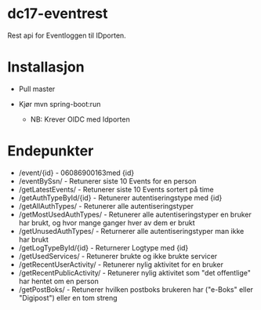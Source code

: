 # dc17-eventrest

Rest api for Eventloggen til IDporten.

# Installasjon

* Pull master
* Kjør mvn spring-boot:run

    * NB: Krever OIDC med Idporten
   
# Endepunkter

* /event/{id} - 06086900163med {id}
* /eventBySsn/ - Retunerer siste 10 Events for en person
* /getLatestEvents/ - Retunerer siste 10 Events sortert på time
* /getAuthTypeById/{id} - Retunerer autentiseringstype med {id}
* /getAllAuthTypes/ - Retunerer alle autentiseringstyper
* /getMostUsedAuthTypes/ - Retunerer alle autentiseringstyper en bruker har brukt, og hvor mange ganger hver av dem er brukt
* /getUnusedAuthTypes/ - Returnerer alle autentiseringstyper man ikke har brukt
* /getLogTypeById/{id} - Returnerer Logtype med {id}
* /getUsedServices/ - Retunerer brukte og ikke brukte servicer
* /getRecentUserActivity/ - Retunerer nylig aktivitet for en bruker
* /getRecentPublicActivity/ - Retunerer nylig aktivitet som "det offentlige" har hentet om en person
* /getPostBoks/ - Retunerer hvilken postboks brukeren har ("e-Boks" eller "Digipost") eller en tom streng
